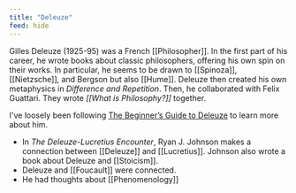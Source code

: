 ```yaml
---
title: "Deleuze"
feed: hide
---
```


Gilles Deleuze (1925-95) was a French [[Philosopher]]. In the first part of his career, he wrote books about classic philosophers, offering his own spin on their works. In particular, he seems to be drawn to [[Spinoza]], [[Nietzsche]], and Bergson but also [[Hume]]. Deleuze then created his own metaphysics in _Difference and Repetition_. Then, he collaborated with Felix Guattari. They wrote _[[What is Philosophy?]]_ together.


I've loosely been following [The Beginner’s Guide to Deleuze](http://htmlgiant.com/random/the-beginners-guide-to-deleuze/) to learn more about him. 


* In _The Deleuze-Lucretius Encounter_, Ryan J. Johnson makes a connection between [[Deleuze]] and [[Lucretius]]. Johnson also wrote a book about Deleuze and [[Stoicism]]. 
* Deleuze and [[Foucault]] were connected.
* He had thoughts about [[Phenomenology]]